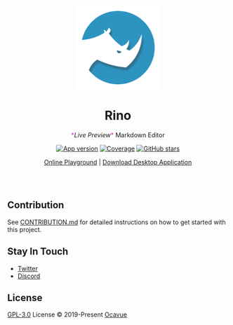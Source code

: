 <p align="center">
<img src="https://raw.githubusercontent.com/ocavue/rino/d97fbe26dc79764802e68b045e3a6648faa35228/assets/share/img/icons/android-chrome-512x512.png" alt="Logo" height="192" width="192">
</p>

<h1 align="center">
Rino
</h1>
<p align="center">
<span style="color:#d32ed3">*</span><em>Live Preview</em><span style="color:#d32ed3">*</span> Markdown Editor
<p>

<p align="center">
<a href="https://rino.app" target="__blank"><img src="https://img.shields.io/github/v/release/ocavue/rino?color=2e93c1&label=Version" alt="App version"></a>
<a href="https://codecov.io/gh/ocavue/rino" target="__blank"><img src="https://img.shields.io/codecov/c/github/ocavue/rino?color=2e93c1&label=Coverage" alt="Coverage"></a>
<a href="https://github.com/ocavue/rino" target="__blank"><img alt="GitHub stars" src="https://img.shields.io/github/stars/ocavue/rino?style=social"></a>

</p>

<p align="center">
<a href="https://rino-editor.vercel.app/">Online Playground</a>
<span> | </span>
<a href="https://rino.app/">Download Desktop Application</a>
</p>
<br>
<br>

## Contribution 

See [CONTRIBUTION.md](https://github.com/ocavue/rino/tree/CONTRIBUTION.md) for detailed instructions on how to get started with this project.

## Stay In Touch

-   [Twitter](https://twitter.com/rino_editor)
-   [Discord](https://rino.app/chat)

## License

[GPL-3.0](https://github.com/ocavue/rino/blob/master/LICENSE) License © 2019-Present [Ocavue](https://github.com/ocavue)
